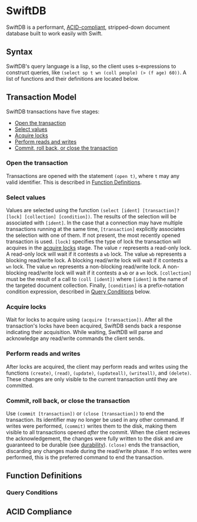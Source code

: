# SwiftDB

SwiftDB is a performant, [ACID-compliant](#acid-compliance), stripped-down
document database built to work easily with Swift.

## Syntax

SwiftDB's query language is a lisp, so the client uses s-expressions to
construct queries, like `(select sp t wn (coll people) (> (f age) 60))`. A list
of functions and their definitions are located below.

## Transaction Model

SwiftDB transactions have five stages:

-   [Open the transaction](#open-the-transaction)
-   [Select values](#select-values)
-   [Acquire locks](#acquire-locks)
-   [Perform reads and writes](perform-reads-and-writes)
-   [Commit, roll back, or close the transaction](#commit-roll-back-or-close-the-transaction)

### Open the transaction

Transactions are opened with the statement `(open t)`, where `t` may any valid
identifier. This is described in [Function Definitions](#function-definitions).

### Select values

Values are selected using the function
`(select [ident] [transaction]? [lock] [collection] [condition])`. The results
of the selection will be associated with `[ident]`. In the case that a
connection may have multiple transactions running at the same time,
`[transaction]` explicitly associates the selection with one of them. If not
present, the most recently opened transaction is used. `[lock]` specifies the
type of lock the transaction will acquires in the
[acquire locks](#acquire-locks) stage. The value `r` represents a read-only
lock. A read-only lock will wait if it contests a `wb` lock. The value `wb`
represents a blocking read/write lock. A blocking read/write lock will wait if
it contests a `wn` lock. The value `wn` represents a non-blocking read/write
lock. A non-blocking read/write lock will wait if it contests a `wb` or a `wn`
lock. `[collection]` must be the result of a call to `(coll [ident])` where
`[ident]` is the name of the targeted document collection. Finally,
`[condition]` is a prefix-notation condition expression, described in
[Query Conditions](#query-conditions) below.

### Acquire locks

Wait for locks to acquire using `(acquire [transaction])`. After all the
transaction's locks have been acquired, SwiftDB sends back a response indicating
their acquisition. While waiting, SwiftDB will parse and acknowledge any
read/write commands the client sends.

### Perform reads and writes

After locks are acquired, the client may perform reads and writes using the
functions `(create)`, `(read)`, `(update)`, `(updateall)`, `(writeall)`, and
`(delete)`. These changes are only visible to the current transaction until they
are committed.

### Commit, roll back, or close the transaction

Use `(commit [transaction])` or `(close [transaction])` to end the transaction.
Its identifier may no longer be used in any other command. If writes were
performed, `(commit)` writes them to the disk, making them visible to all
transactions opened _after_ the commit. When the client recieves the
acknowledgement, the changes were fully written to the disk and are guaranteed
to be durable (see [durability](#durability)). `(close)` ends the transaction,
discarding any changes made during the read/write phase. If no writes were
performed, this is the preferred command to end the transaction.

## Function Definitions

### Query Conditions

## ACID Compliance

